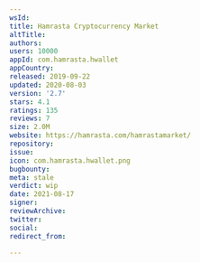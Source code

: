 ```yaml
---
wsId: 
title: Hamrasta Cryptocurrency Market
altTitle: 
authors: 
users: 10000
appId: com.hamrasta.hwallet
appCountry: 
released: 2019-09-22
updated: 2020-08-03
version: '2.7'
stars: 4.1
ratings: 135
reviews: 7
size: 2.0M
website: https://hamrasta.com/hamrastamarket/
repository: 
issue: 
icon: com.hamrasta.hwallet.png
bugbounty: 
meta: stale
verdict: wip
date: 2021-08-17
signer: 
reviewArchive: 
twitter: 
social: 
redirect_from: 

---
```


